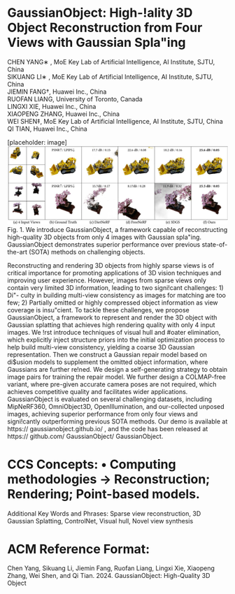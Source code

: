 # GaussianObject: High-!ality 3D Object Reconstruction from Four Views with Gaussian Spla"ing

CHEN YANG∗ , MoE Key Lab of Artificial Intelligence, AI Institute, SJTU, China   
SIKUANG LI∗ , MoE Key Lab of Artificial Intelligence, AI Institute, SJTU, China   
JIEMIN FANG†, Huawei Inc., China   
RUOFAN LIANG, University of Toronto, Canada   
LINGXI XIE, Huawei Inc., China   
XIAOPENG ZHANG, Huawei Inc., China   
WEI SHEN‡, MoE Key Lab of Artificial Intelligence, AI Institute, SJTU, China   
QI TIAN, Huawei Inc., China

[placeholder: image]
![](images/f4cd9a3ff84d91d075920ece838ca96f7a4344b466805a78f03ceb0b3ce11fb7.jpg)  
Fig. 1. We introduce GaussianObject, a framework capable of reconstructing high-quality 3D objects from only 4 images with Gaussian spla"ing. GaussianObject demonstrates superior performance over previous state-of-the-art (SOTA) methods on challenging objects.

Reconstructing and rendering 3D objects from highly sparse views is of critical importance for promoting applications of 3D vision techniques and improving user experience. However, images from sparse views only contain very limited 3D information, leading to two signi!cant challenges: 1) Di"- culty in building multi-view consistency as images for matching are too few; 2) Partially omitted or highly compressed object information as view coverage is insu"cient. To tackle these challenges, we propose GaussianObject, a framework to represent and render the 3D object with Gaussian splatting that achieves high rendering quality with only 4 input images. We !rst introduce techniques of visual hull and #oater elimination, which explicitly inject structure priors into the initial optimization process to help build multi-view consistency, yielding a coarse 3D Gaussian representation. Then we construct a Gaussian repair model based on di\$usion models to supplement the omitted object information, where Gaussians are further re!ned. We design a self-generating strategy to obtain image pairs for training the repair model. We further design a COLMAP-free variant, where pre-given accurate camera poses are not required, which achieves competitive quality and facilitates wider applications. GaussianObject is evaluated on several challenging datasets, including MipNeRF360, OmniObject3D, OpenIllumination, and our-collected unposed images, achieving superior performance from only four views and signi!cantly outperforming previous SOTA methods. Our demo is available at https:// gaussianobject.github.io/ , and the code has been released at https:// github.com/ GaussianObject/ GaussianObject.

# CCS Concepts: • Computing methodologies → Reconstruction; Rendering; Point-based models.

Additional Key Words and Phrases: Sparse view reconstruction, 3D Gaussian Splatting, ControlNet, Visual hull, Novel view synthesis

# ACM Reference Format:

Chen Yang, Sikuang Li, Jiemin Fang, Ruofan Liang, Lingxi Xie, Xiaopeng Zhang, Wei Shen, and Qi Tian. 2024. GaussianObject: High-Quality 3D Object